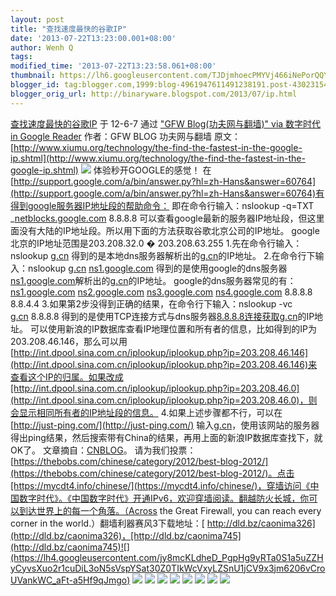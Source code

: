 ```yaml
---
layout: post
title: "查找速度最快的谷歌IP"
date: '2013-07-22T13:23:00.001+08:00'
author: Wenh Q
tags:
modified_time: '2013-07-22T13:23:58.061+08:00'
thumbnail: https://lh6.googleusercontent.com/TJDjmhoecPMYVj466iNePorQQYxhJO96HUCVOzhewcEkzwSjVT5_rJZvc9Qj1gFewlKdscpWq5KllDhRzi6s4H6nMFLRNsrg1pqDl_fZUkTuhGHGgqI=s72-c
blogger_id: tag:blogger.com,1999:blog-4961947611491238191.post-4302315427035170788
blogger_orig_url: http://binaryware.blogspot.com/2013/07/ip.html
---
```

[
查找速度最快的谷歌IP](http://feedproxy.google.com/~r/chinagfwblog/~3/PYkRmgIgVQE/ip.html)
于 12-6-7 通过 ["GFW Blog(功夫网与翻墙)" via 数字时代 in Google
Reader](http://feeds2.feedburner.com/chinagfwblog) 作者：GFW BLOG
功夫网与翻墙
原文：[http://www.xiumu.org/technology/the-find-the-fastest-in-the-google-ip.shtml](http://www.xiumu.org/technology/the-find-the-fastest-in-the-google-ip.shtml)
[](http://www.xiumu.org/technology/the-find-the-fastest-in-the-google-ip.shtml)
![](https://lh6.googleusercontent.com/TJDjmhoecPMYVj466iNePorQQYxhJO96HUCVOzhewcEkzwSjVT5_rJZvc9Qj1gFewlKdscpWq5KllDhRzi6s4H6nMFLRNsrg1pqDl_fZUkTuhGHGgqI)
体验秒开GOOGLE的感觉！
在[http://support.google.com/a/bin/answer.py?hl=zh-Hans&answer=60764](http://support.google.com/a/bin/answer.py?hl=zh-Hans&answer=60764)有得到google服务器IP地址段的帮助命令：
即在命令行输入：nslookup -q=TXT
_[netblocks.google.com](http://netblocks.google.com/) 8.8.8.8
可以查看google最新的服务器IP地址段，但这里面没有大陆的IP地址段。所以用下面的方法获取谷歌北京公司的IP地址。
google北京的IP地址范围是203.208.32.0 � 203.208.63.255
1.先在命令行输入：nslookup [g.cn](http://g.cn/)
得到的是本地dns服务器解析出的[g.cn](http://g.cn/)的IP地址。
2.在命令行下输入：nslookup
[g.cn](http://g.cn/) [ns1.google.com](http://ns1.google.com/)
得到的是使用google的dns服务器[ns1.google.com](http://ns1.google.com/)解析出的[g.cn](http://g.cn/)的IP地址。
google的dns服务器常见的有：
[ns1.google.com](http://ns1.google.com/)
[ns2.google.com](http://ns2.google.com/)
[ns3.google.com](http://ns3.google.com/)
[ns4.google.com](http://ns4.google.com/)
8.8.8.8
8.8.4.4
3.如果第2步没得到正确的结果，在命令行下输入：nslookup -vc
[g.cn](http://g.cn/) 8.8.8.8
得到的是使用TCP连接方式与dns服务器[8.8.8.8连接获取g.cn](http://8.8.8.xn--8g-xi6co31d4z1bjip.cn/)的IP地址。
可以使用新浪的IP数据库查看IP地理位置和所有者的信息，比如得到的IP为203.208.46.146，那么可以用[http://int.dpool.sina.com.cn/iplookup/iplookup.php?ip=203.208.46.146](http://int.dpool.sina.com.cn/iplookup/iplookup.php?ip=203.208.46.146)来查看这个IP的归属。如果改成[http://int.dpool.sina.com.cn/iplookup/iplookup.php?ip=203.208.46.0](http://int.dpool.sina.com.cn/iplookup/iplookup.php?ip=203.208.46.0)，则会显示相同所有者的IP地址段的信息。
4.如果上述步骤都不行，可以在[http://just-ping.com/](http://just-ping.com/)
输入[g.cn](http://g.cn/)，使用该网站的服务器得出ping结果，然后搜索带有China的结果，再用上面的新浪IP数据库查找下，就OK了。
文章摘自：[CNBLOG](http://www.cnblogs.com/smartdog/archive/2012/05/17/2505993.html)。
请为我们投票：[https://thebobs.com/chinese/category/2012/best-blog-2012/](https://thebobs.com/chinese/category/2012/best-blog-2012/)。点击[https://mycdt4.info/chinese/](https://mycdt4.info/chinese/)，穿墙访问《中国数字时代》。《中国数字时代》开通IPv6，欢迎穿墙阅读。翻越防火长城，你可以到达世界上的每一个角落。（Across
the Great Firewall, you can reach every corner in the
world.）翻墙利器赛风3下载地址：[ http://dld.bz/caonima326](http://dld.bz/caonima326)，[http://dld.bz/caonima745](http://dld.bz/caonima745)![](https://lh4.googleusercontent.com/jy8mcKLdheD_PgpHg9yRTa0S1a5uZZHyCyvsXuo2r1cuDiL3oN5sVspYSat30Z0TIkWcVxyLZSnU1jCV9x3jm6206vCroUVankWC_aFt-a5Hf9qJmgo)
![](https://lh4.googleusercontent.com/YIB9v220iVmpfr_QnXeDk3LpOtuhUt3R_Y54GZerKntutnsF66DTg0M6rsrnNANd6GGBHs-5dRMJAbf1hTNI8Y86c1fHviB-IGFLPn2uP9amgGfCeQM) ![](https://lh5.googleusercontent.com/HAY_9puh5bwh-S10dFnhqF-fDWZrtq-Wl2QHOEJE-rsZ4JKFoAHmzvIHN3QE_SuLyql4SAo7xUCm7tnQCLmm6BlUym5ggr5PUMWpB4kkX5f7HLTb6_g) ![](https://lh6.googleusercontent.com/u1AoosmsEadS7HwsTkVWH-wyyFepL8N8V_VcGOgMFE-6LxCYn-tz5k0pWIY5uikX54VU6wIFqEDbwQfIgqfW7E1ve22DPVUg79AXgB_gYiHi56-1nNE) ![](https://lh6.googleusercontent.com/_N69_n3qjoTf763K03eKC1WmNnHsRRqkSJqBx-i7wMrsovX4V3Znc52CnD-73_YshLQuem9t9uU5oO0X82QGZt3kgmSubrNqYKrqLvjUb11ttxyRvMI) ![](https://lh5.googleusercontent.com/a6-rgn1uXI1yBSLkYqE2f6EJZALtUtbX71hmmtVernsXuz0DStVjd8Fh5mhgPGxTNVZnhyapHOruciwIZwABVJ1k5B6bsXsjpYurmmIoMZxEoRdLU_U) ![](https://lh3.googleusercontent.com/ayWpDH4p2sOMb5EXx5p7NPLqMRMM-KsTdoNY8GIkx2fJDdAFJWDmJ7gmJo8iZmu5XgH8PCRhn-10wg6uqFr_mNUO1ODKzo3iwtBbj6dyjfCF8_0ek0c) ![](https://lh3.googleusercontent.com/chxTt_0UKTbbzMOWzfsnE63zNuuOhvglp6uDaTqDS2KDk9cbw9AAQMaBMbgLNmuK1cbEDw9hxK_C2_cMoorkAWFWfIz21JD7PPjNQj2pz0_0M2OOq9k) ![](https://lh4.googleusercontent.com/EJ_zpC4w5iEighUOLpfC3ZxKSJ3EQtemlfgjRSK7UTow8efrEW8xnOid3wNnTxJSIvxw3wGM5EqjRZhu6a_QmlIZSp2v-nF5ZI4VFleFIPbL2qupk6w)
